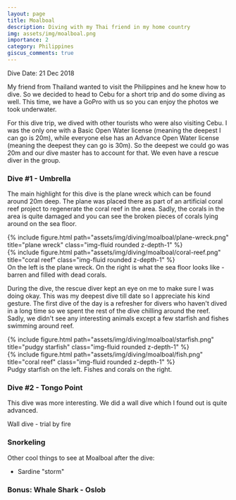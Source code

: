 ```yaml
---
layout: page
title: Moalboal
description: Diving with my Thai friend in my home country
img: assets/img/moalboal.png
importance: 2
category: Philippines
giscus_comments: true
---
```


Dive Date: 21 Dec 2018

My friend from Thailand wanted to visit the Philippines and he knew how to dive. So we decided to head to Cebu for a short trip and do some diving as well. This time, we have a GoPro with us so you can enjoy the photos we took underwater.

For this dive trip, we dived with other tourists who were also visiting Cebu. I was the only one with a Basic Open Water license (meaning the deepest I can go is 20m), while everyone else has an Advance Open Water license (meaning the deepest they can go is 30m). So the deepest we could go was 20m and our dive master has to account for that. We even have a rescue diver in the group.

### Dive #1 - Umbrella
The main highlight for this dive is the plane wreck which can be found around 20m deep. The plane was placed there as part of an artificial coral reef project to regenerate the coral reef in the area. Sadly, the corals in the area is quite damaged and you can see the broken pieces of corals lying around on the sea floor.

<div class="row justify-content-sm-center">
    <div class="col-sm-6 mt-3 mt-md-0">
        {% include figure.html path="assets/img/diving/moalboal/plane-wreck.png" title="plane wreck" class="img-fluid rounded z-depth-1" %}
    </div>
    <div class="col-sm-6 mt-3 mt-md-0">
        {% include figure.html path="assets/img/diving/moalboal/coral-reef.png" title="coral reef" class="img-fluid rounded z-depth-1" %}
    </div>
</div>
<div class="caption">
    On the left is the plane wreck. On the right is what the sea floor looks like - barren and filled with dead corals.
</div>

During the dive, the rescue diver kept an eye on me to make sure I was doing okay. This was my deepest dive till date so I appreciate his kind gesture. The first dive of the day is a refresher for divers who haven't dived in a long time so we spent the rest of the dive chilling around the reef. Sadly, we didn't see any interesting animals except a few starfish and fishes swimming around reef.

<div class="row justify-content-sm-center">
    <div class="col-sm-6 mt-3 mt-md-0">
        {% include figure.html path="assets/img/diving/moalboal/starfish.png" title="pudgy starfish" class="img-fluid rounded z-depth-1" %}
    </div>
    <div class="col-sm-6 mt-3 mt-md-0">
        {% include figure.html path="assets/img/diving/moalboal/fish.png" title="coral reef" class="img-fluid rounded z-depth-1" %}
    </div>
</div>
<div class="caption">
    Pudgy starfish on the left. Fishes and corals on the right.
</div>

### Dive #2 - Tongo Point
This dive was more interesting. We did a wall dive which I found out is quite advanced.


Wall dive - trial by fire

### Snorkeling
Other cool things to see at Moalboal after the dive:
- Sardine "storm"

### Bonus: Whale Shark - Oslob
